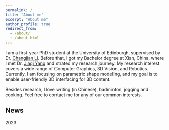 ```yaml
---
permalink: /
title: "About me"
excerpt: "About me"
author_profile: true
redirect_from: 
  - /about/
  - /about.html
---
```


I am a first-year PhD student at the University of Edinburgh, supervised by Dr. [Changjian Li](https://enigma-li.github.io). Before that, I got my Bachelor degree at Xian, China, where I met Dr. [Jiaqi Yang](https://sites.google.com/view/jiaqiyang) and strated my research journey. My research interest covers a wide range of Computer Graphics, 3D Vision, and Robotics. Currently, I am focusing on parametric shape modeling, and my goal is to enable user-friendly 3D interfacing for 3D content.

Besides research, I love writing (in Chinese), badminton, jogging and cooking. Feel free to contact me for any of our common interests.

## News
2023

